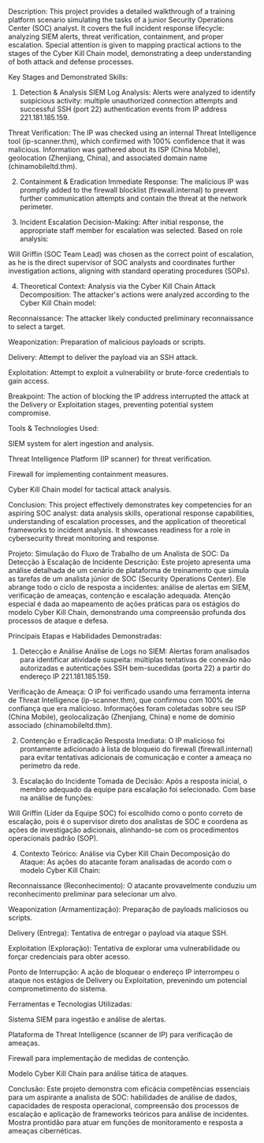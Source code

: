 Description:
This project provides a detailed walkthrough of a training platform scenario simulating the tasks of a junior Security Operations Center (SOC) analyst. It covers the full incident response lifecycle: analyzing SIEM alerts, threat verification, containment, and proper escalation. Special attention is given to mapping practical actions to the stages of the Cyber Kill Chain model, demonstrating a deep understanding of both attack and defense processes.

Key Stages and Demonstrated Skills:

1. Detection & Analysis
SIEM Log Analysis: Alerts were analyzed to identify suspicious activity: multiple unauthorized connection attempts and successful SSH (port 22) authentication events from IP address 221.181.185.159.

Threat Verification: The IP was checked using an internal Threat Intelligence tool (ip-scanner.thm), which confirmed with 100% confidence that it was malicious. Information was gathered about its ISP (China Mobile), geolocation (Zhenjiang, China), and associated domain name (chinamobileltd.thm).

2. Containment & Eradication
Immediate Response: The malicious IP was promptly added to the firewall blocklist (firewall.internal) to prevent further communication attempts and contain the threat at the network perimeter.

3. Incident Escalation
Decision-Making: After initial response, the appropriate staff member for escalation was selected. Based on role analysis:

Will Griffin (SOC Team Lead) was chosen as the correct point of escalation, as he is the direct supervisor of SOC analysts and coordinates further investigation actions, aligning with standard operating procedures (SOPs).

4. Theoretical Context: Analysis via the Cyber Kill Chain
Attack Decomposition: The attacker's actions were analyzed according to the Cyber Kill Chain model:

Reconnaissance: The attacker likely conducted preliminary reconnaissance to select a target.

Weaponization: Preparation of malicious payloads or scripts.

Delivery: Attempt to deliver the payload via an SSH attack.

Exploitation: Attempt to exploit a vulnerability or brute-force credentials to gain access.

Breakpoint: The action of blocking the IP address interrupted the attack at the Delivery or Exploitation stages, preventing potential system compromise.

Tools & Technologies Used:

SIEM system for alert ingestion and analysis.

Threat Intelligence Platform (IP scanner) for threat verification.

Firewall for implementing containment measures.

Cyber Kill Chain model for tactical attack analysis.

Conclusion:
This project effectively demonstrates key competencies for an aspiring SOC analyst: data analysis skills, operational response capabilities, understanding of escalation processes, and the application of theoretical frameworks to incident analysis. It showcases readiness for a role in cybersecurity threat monitoring and response.


Projeto: Simulação do Fluxo de Trabalho de um Analista de SOC: Da Detecção à Escalação de Incidente
Descrição:
Este projeto apresenta uma análise detalhada de um cenário de plataforma de treinamento que simula as tarefas de um analista júnior de SOC (Security Operations Center). Ele abrange todo o ciclo de resposta a incidentes: análise de alertas em SIEM, verificação de ameaças, contenção e escalação adequada. Atenção especial é dada ao mapeamento de ações práticas para os estágios do modelo Cyber Kill Chain, demonstrando uma compreensão profunda dos processos de ataque e defesa.

Principais Etapas e Habilidades Demonstradas:

1. Detecção e Análise
Análise de Logs no SIEM: Alertas foram analisados para identificar atividade suspeita: múltiplas tentativas de conexão não autorizadas e autenticações SSH bem-sucedidas (porta 22) a partir do endereço IP 221.181.185.159.

Verificação de Ameaça: O IP foi verificado usando uma ferramenta interna de Threat Intelligence (ip-scanner.thm), que confirmou com 100% de confiança que era malicioso. Informações foram coletadas sobre seu ISP (China Mobile), geolocalização (Zhenjiang, China) e nome de domínio associado (chinamobileltd.thm).

2. Contenção e Erradicação
Resposta Imediata: O IP malicioso foi prontamente adicionado à lista de bloqueio do firewall (firewall.internal) para evitar tentativas adicionais de comunicação e conter a ameaça no perímetro da rede.

3. Escalação do Incidente
Tomada de Decisão: Após a resposta inicial, o membro adequado da equipe para escalação foi selecionado. Com base na análise de funções:

Will Griffin (Líder da Equipe SOC) foi escolhido como o ponto correto de escalação, pois é o supervisor direto dos analistas de SOC e coordena as ações de investigação adicionais, alinhando-se com os procedimentos operacionais padrão (SOP).

4. Contexto Teórico: Análise via Cyber Kill Chain
Decomposição do Ataque: As ações do atacante foram analisadas de acordo com o modelo Cyber Kill Chain:

Reconnaissance (Reconhecimento): O atacante provavelmente conduziu um reconhecimento preliminar para selecionar um alvo.

Weaponization (Armamentização): Preparação de payloads maliciosos ou scripts.

Delivery (Entrega): Tentativa de entregar o payload via ataque SSH.

Exploitation (Exploração): Tentativa de explorar uma vulnerabilidade ou forçar credenciais para obter acesso.

Ponto de Interrupção: A ação de bloquear o endereço IP interrompeu o ataque nos estágios de Delivery ou Exploitation, prevenindo um potencial comprometimento do sistema.

Ferramentas e Tecnologias Utilizadas:

Sistema SIEM para ingestão e análise de alertas.

Plataforma de Threat Intelligence (scanner de IP) para verificação de ameaças.

Firewall para implementação de medidas de contenção.

Modelo Cyber Kill Chain para análise tática de ataques.

Conclusão:
Este projeto demonstra com eficácia competências essenciais para um aspirante a analista de SOC: habilidades de análise de dados, capacidades de resposta operacional, compreensão dos processos de escalação e aplicação de frameworks teóricos para análise de incidentes. Mostra prontidão para atuar em funções de monitoramento e resposta a ameaças cibernéticas.


